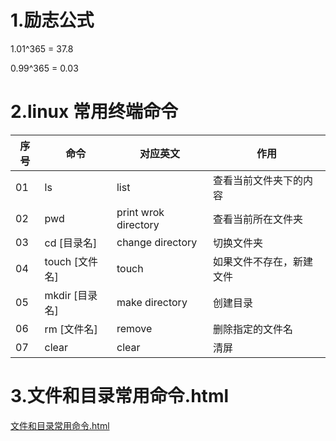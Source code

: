 
# 1.励志公式
1.01^365 = 37.8

0.99^365 = 0.03
# 2.linux 常用终端命令

|序号 |	命令 |	对应英文 |	作用 |
| -- | -- | -- | -- |
|01 |	ls |	list |	查看当前文件夹下的内容|
|02 |	pwd |	print wrok directory |	查看当前所在文件夹|
|03 |	cd [目录名] |	change directory |	切换文件夹|
|04 |	touch [文件名] |	touch |	如果文件不存在，新建文件|
|05 |	mkdir [目录名] |	make directory |	创建目录|
|06 |	rm [文件名] |	remove |	删除指定的文件名|
|07 |	clear |	clear |	清屏|

# 3.文件和目录常用命令.html
[文件和目录常用命令.html](https://jackkuo666.github.io/Python_notes/Learning_notes/1.linux笔记/11_系统信息相关命令.html)
